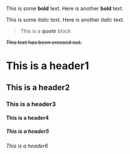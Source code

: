 This is some **bold** text. Here is another __bold__ text.

This is some *italic* text. Here is another _italic_ text.

> This is a _**quote**_ block

~~This text has been crossed out.~~

# This is a header1
## This is a header2
### This is a header3
#### This is a header4
##### This is a header5
###### This is a header6
